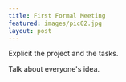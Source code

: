 ```yaml
---
title: First Formal Meeting
featured: images/pic02.jpg
layout: post
---
```


<p>Explicit the project and the tasks.</p>
<p>Talk about everyone's idea.</p>
